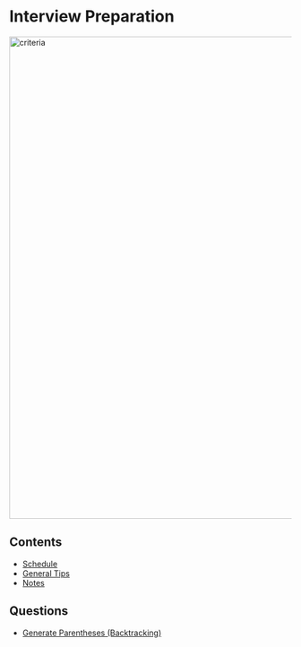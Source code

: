 # Interview Preparation

<img
   width="861"
   alt="criteria"
   src="https://user-images.githubusercontent.com/63755291/169093616-374b641d-900a-4434-8491-f52dfcb55679.png"
/>

## Contents

- [Schedule](https://github.com/piotrostr/interview-prep/blob/master/doc/schedule.md)
- [General Tips](https://github.com/piotrostr/interview-prep/blob/master/doc/general-tips.md)
- [Notes](https://github.com/piotrostr/interview-prep/notes)

## Questions

- [Generate Parentheses (Backtracking)](https://github.com/piotrostr/interview-prep/master/generate_parentheses)
